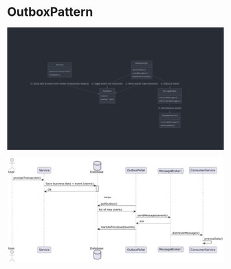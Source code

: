 # OutboxPattern

![Schema pattern](https://github.com/TheNormanCoder/Outbox-Pattern/raw/main/outbox1.png)


![Schema pattern](https://github.com/TheNormanCoder/Outbox-Pattern/raw/main/outbox2.png)

